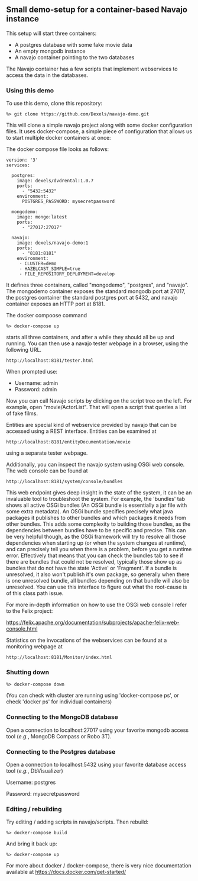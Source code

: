 ## Small demo-setup for a container-based Navajo instance ##

This setup will start three containers:
- A postgres database with some fake movie data
- An empty mongodb instance
- A navajo container pointing to the two databases

The Navajo container has a few scripts that implement webservices to access the data
in the databases.

### Using this demo ###

To use this demo, clone this repository:

```
%> git clone https://github.com/Dexels/navajo-demo.git
```

This will clone a simple navajo project along with some docker configuration files. It uses
docker-compose, a simple piece of configuration that allows us to start multiple docker
containers at once:

The docker compose file looks as follows:

```
version: '3'
services:

  postgres:
    image: dexels/dvdrental:1.0.7
    ports:
      - "5432:5432"
    environment:
      POSTGRES_PASSWORD: mysecretpassword

  mongodemo:
    image: mongo:latest
    ports:
      - "27017:27017"

  navajo:
    image: dexels/navajo-demo:1
    ports:
      - "8181:8181"
    environment:
     - CLUSTER=demo
     - HAZELCAST_SIMPLE=true
     - FILE_REPOSITORY_DEPLOYMENT=develop
```

It defines three containers, called "mongodemo", "postgres", and "navajo". The mongodemo
container exposes the standard mongodb port at 27017, the postgres container the standard
postgres port at 5432, and navajo container exposes an HTTP port at 8181.

The docker compoose command

```
%> docker-compose up
```

starts all three containers, and after a while they should all be up and running. You can then
use a navajo tester webpage in a browser, using the following URL.

```
http://localhost:8181/tester.html
```

When prompted use:
- Username: admin
- Password: admin

Now you can call Navajo scripts by clicking on the script tree on the left. For example,
open "movie/ActorList". That will open a script that queries a list of fake films.

Entities are special kind of webservice provided by navajo that can be accessed using
a REST interface. Entities can be examined at

```
http://localhost:8181/entityDocumentation/movie
```

using a separate tester webpage.

Additionally, you can inspect the navajo system using OSGi web console. The web console can be found at

```
http://localhost:8181/system/console/bundles
```

This web endpoint gives deep insight in the state of the system, it can be an invaluable
tool to troubleshoot the system. For example, the 'bundles' tab shows all active OSGi bundles
(An OSGi bundle is essentially a jar file with some extra metadata). An OSGi bundle specifies
precisely what java packages it publishes to other bundles and which packages it needs from
other bundles. This adds some complexity to building those bundles, as the dependencies
between bundles have to be specific and precise. This can be very helpful though, as the OSGi
framework will try to resolve all those dependencies when starting up (or when the system
changes at runtime), and can precisely tell you when there is a problem, before you get
a runtime error. Effectively that means that you can check the bundles tab to see if there
are bundles that could not be resolved, typically those show up as bundles that do not have
the state 'Active' or 'Fragment'. If a bundle is unresolved, it also won't publish it's own
package, so generally when there is one unresolved bundle, all bundles depending on that
bundle will also be unresolved. You can use this interface to figure out what the root-cause
is of this class path issue.

For more in-depth information on how to use the OSGi web console I refer to the Felix project:

https://felix.apache.org/documentation/subprojects/apache-felix-web-console.html

Statistics on the invocations of the webservices can be found at a monitoring webpage at

```
http://localhost:8181/Monitor/index.html
```


### Shutting down

```
%> docker-compose down
```

(You can check with cluster are running using 'docker-compose ps', or check 'docker ps' for individual containers)


### Connecting to the MongoDB database

Open a connection to localhost:27017 using your favorite mongodb access tool (*e.g.*, MongoDB Compass or Robo 3T).


### Connecting to the Postgres database

Open a connection to localhost:5432 using your favorite database access tool (*e.g.*, DbVisualizer)

Username: postgres 

Password: mysecretpassword

### Editing / rebuilding

Try editing / adding scripts in navajo/scripts.
Then rebuild:

```
%> docker-compose build
```

And bring it back up:

```
%> docker-compose up
```

For more about docker / docker-compose, there is very nice documentation available at
https://docs.docker.com/get-started/
